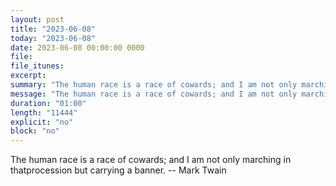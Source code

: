 ```yaml
---
layout: post
title: "2023-06-08"
today: "2023-06-08"
date: 2023-06-08 00:00:00 0000
file:
file_itunes:
excerpt:
summary: "The human race is a race of cowards; and I am not only marching in thatprocession but carrying a banner. -- Mark Twain"
message: "The human race is a race of cowards; and I am not only marching in thatprocession but carrying a banner. -- Mark Twain"
duration: "01:00"
length: "11444"
explicit: "no"
block: "no"
---
```

The human race is a race of cowards; and I am not only marching in thatprocession but carrying a banner. -- Mark Twain

